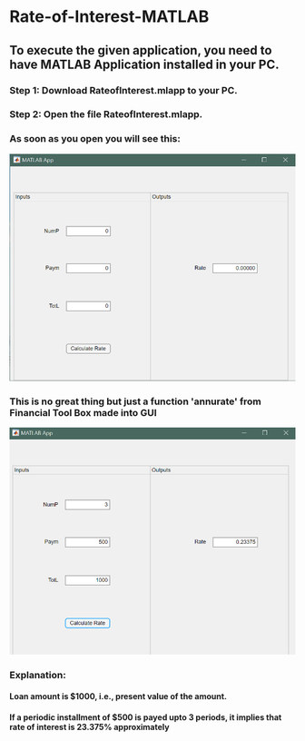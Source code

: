 # Rate-of-Interest-MATLAB

## To execute the given application, you need to have MATLAB Application installed in your PC.

### Step 1: Download RateofInterest.mlapp to your PC.
### Step 2: Open the file RateofInterest.mlapp.
### As soon as you open you will see this:
<img src=https://github.com/Vaishnavi1100/Rate-of-Interest-MATLAB/blob/main/App%20Interface.png>

### This is no great thing but just a function 'annurate' from Financial Tool Box made into GUI 
<img src=https://github.com/Vaishnavi1100/Rate-of-Interest-MATLAB/blob/main/App%20with%20some%20calculation.png>

### Explanation:

#### Loan amount is $1000, i.e., present value of the amount.
#### If a periodic installment of $500 is payed upto 3 periods, it implies that rate of interest is 23.375% approximately
####
